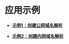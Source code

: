 # 应用示例<a name="dns_api_40001"></a>

-   **[示例1：创建公网域名解析](示例1-创建公网域名解析.md)**  

-   **[示例2：创建内网域名解析](示例2-创建内网域名解析.md)**  


